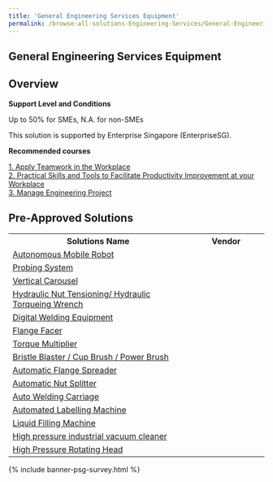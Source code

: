 ```yaml
---
title: 'General Engineering Services Equipment'
permalink: /browse-all-solutions-Engineering-Services/General-Engineering-Services-Equipment
---
```


## General Engineering Services Equipment
## Overview

**Support Level and Conditions**

Up to 50% for SMEs, N.A. for non-SMEs

This solution is supported by Enterprise Singapore (EnterpriseSG).

**Recommended courses**



<a href='https://sfec.enterprisejobskills.gov.sg/Course_Internet/CourseDetail.aspx?CoursesReferenceNumber=TGS-2012500215'  target='_blank' rel='noopener'>1. Apply Teamwork in the Workplace</a><br>
<a href='https://sfec.enterprisejobskills.gov.sg/Course_Internet/CourseDetail.aspx?CoursesReferenceNumber=TGS-2021005580'  target='_blank' rel='noopener'>2. Practical Skills and Tools to Facilitate Productivity Improvement at your Workplace</a><br>
<a href='https://sfec.enterprisejobskills.gov.sg/Course_Internet/CourseDetail.aspx?CoursesReferenceNumber=TGS-2022013049'  target='_blank' rel='noopener'>3. Manage Engineering Project </a><br>

## Pre-Approved Solutions

<table>
<tr>
<th style='width: auto;'><b>Solutions Name</b></th>
<th style='width: 30%;'><b>Vendor</b></th>
</tr>
<tr>
<td><a href='/productivity-solutions-grant/solutionrepo/solution1471' target='_blank'>Autonomous Mobile Robot</a><br></td>
<td></td>
</tr>
<tr>
<td><a href='/productivity-solutions-grant/solutionrepo/solution1481' target='_blank'>Probing System</a><br></td>
<td></td>
</tr>
<tr>
<td><a href='/productivity-solutions-grant/solutionrepo/solution1488' target='_blank'>Vertical Carousel</a><br></td>
<td></td>
</tr>
<tr>
<td><a href='/productivity-solutions-grant/solutionrepo/solution1503' target='_blank'>Hydraulic Nut Tensioning/ Hydraulic Torqueing Wrench</a><br></td>
<td></td>
</tr>
<tr>
<td><a href='/productivity-solutions-grant/solutionrepo/solution1508' target='_blank'>Digital Welding Equipment </a><br></td>
<td></td>
</tr>
<tr>
<td><a href='/productivity-solutions-grant/solutionrepo/solution1509' target='_blank'>Flange Facer</a><br></td>
<td></td>
</tr>
<tr>
<td><a href='/productivity-solutions-grant/solutionrepo/solution1510' target='_blank'>Torque Multiplier</a><br></td>
<td></td>
</tr>
<tr>
<td><a href='/productivity-solutions-grant/solutionrepo/solution1511' target='_blank'>Bristle Blaster / Cup Brush / Power Brush</a><br></td>
<td></td>
</tr>
<tr>
<td><a href='/productivity-solutions-grant/solutionrepo/solution1512' target='_blank'>Automatic Flange Spreader</a><br></td>
<td></td>
</tr>
<tr>
<td><a href='/productivity-solutions-grant/solutionrepo/solution1513' target='_blank'>Automatic Nut Splitter</a><br></td>
<td></td>
</tr>
<tr>
<td><a href='/productivity-solutions-grant/solutionrepo/solution1514' target='_blank'>Auto Welding Carriage</a><br></td>
<td></td>
</tr>
<tr>
<td><a href='/productivity-solutions-grant/solutionrepo/solution1521' target='_blank'>Automated Labelling Machine </a><br></td>
<td></td>
</tr>
<tr>
<td><a href='/productivity-solutions-grant/solutionrepo/solution1522' target='_blank'>Liquid Filling Machine</a><br></td>
<td></td>
</tr>
<tr>
<td><a href='/productivity-solutions-grant/solutionrepo/solution1523' target='_blank'>High pressure industrial vacuum cleaner</a><br></td>
<td></td>
</tr>
<tr>
<td><a href='/productivity-solutions-grant/solutionrepo/solution1524' target='_blank'>High Pressure Rotating Head</a><br></td>
<td></td>
</tr>
</table>

{% include banner-psg-survey.html %}
